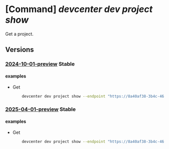 # [Command] _devcenter dev project show_

Get a project.

## Versions

### [2024-10-01-preview](/Resources/data-plane/microsoft.devcenter/L3Byb2plY3RzL3t9/2024-10-01-preview.xml) **Stable**

<!-- data-plane:microsoft.devcenter /projects/{} 2024-10-01-preview -->

#### examples

- Get
    ```bash
        devcenter dev project show --endpoint "https://8a40af38-3b4c-4672-a6a4-5e964b1870ed-contosodevcenter.centralus.devcenter.azure.com/" --name "DevProject"
    ```

### [2025-04-01-preview](/Resources/data-plane/microsoft.devcenter/L3Byb2plY3RzL3t9/2025-04-01-preview.xml) **Stable**

<!-- data-plane:microsoft.devcenter /projects/{} 2025-04-01-preview -->

#### examples

- Get
    ```bash
        devcenter dev project show --endpoint "https://8a40af38-3b4c-4672-a6a4-5e964b1870ed-contosodevcenter.centralus.devcenter.azure.com/" --name "DevProject"
    ```
